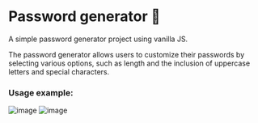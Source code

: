 # Password generator 🔑 

A simple password generator project using vanilla JS.


The password generator allows users to customize their passwords by selecting various options, such as length and the inclusion of uppercase letters and special characters.

### Usage example:
![image](https://drive.google.com/uc?export=view&id=1iJL8BXR50d2S_0p5yddYbp21572Mg2N7)
![image](https://drive.google.com/uc?export=view&id=1nDaulPW-huvoONec1CM6X5XkBCAQHgNU)